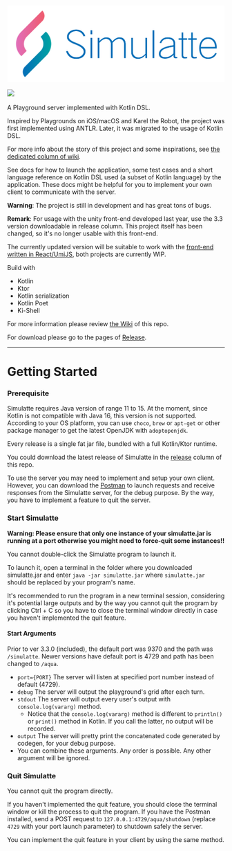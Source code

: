 ![Logo](simulatte.PNG)

![](https://img.shields.io/badge/version-3.3.3-brightgreen)

A Playground server implemented with Kotlin DSL.

Inspired by Playgrounds on iOS/macOS and Karel the Robot, the project was first implemented using ANTLR. Later, it was
migrated to the usage of Kotlin DSL.

For more info about the story of this project and some inspirations, see [the dedicated column of wiki](https://github.com/kokoro-aya/simulatte/wiki/About).

See docs for how to launch the application, some test cases and a short language reference on Kotlin DSL used (a subset
of Kotlin language) by the application. These docs might be helpful for you to implement your
own client to communicate with the server.

**Warning**: The project is still in development and has great tons of bugs.

**Remark**: For usage with the unity front-end developed last year, use the 3.3 version downloadable in release column. This project 
itself has been changed, so it's no longer usable with this front-end.

The currently updated version will be suitable to work with the [front-end written in React/UmiJS](https://github.com/kokoro-aya/shizuku-front-end), both projects are currently WIP.

Build with

- Kotlin
- Ktor
- Kotlin serialization
- Kotlin Poet
- Ki-Shell

For more information please review [the Wiki](https://github.com/kokoro-aya/amatsukaze/wiki) of this repo.

For download please go to the pages of [Release](https://github.com/kokoro-aya/amatsukaze/releases).

---

# Getting Started

### Prerequisite

Simulatte requires Java version of range 11 to 15. At the moment, since Kotlin is not compatible with Java 16, this version is not supported. According to your OS platform, you can use `choco`, `brew` or `apt-get` or other package manager to get the latest OpenJDK with `adoptopenjdk`.

Every release is a single fat jar file, bundled with a full Kotlin/Ktor runtime.

You could download the latest release of Simulatte in the [release](https://github.com/kokoro-aya/simulatte/releases) column of this repo.

To use the server you may need to implement and setup your own client. However, you can download the [Postman](https://www.postman.com/downloads/) to launch requests and receive responses from the Simulatte server, for the debug purpose. By the way, you have to implement a feature to quit the server.

### Start Simulatte

**Warning: Please ensure that only one instance of your simulatte.jar is running at a port otherwise you might need to force-quit some instances!!**

You cannot double-click the Simulatte program to launch it.

To launch it, open a terminal in the folder where you downloaded simulatte.jar and enter `java -jar simulatte.jar` where `simulatte.jar` should be replaced by your program's name.

It's recommended to run the program in a new terminal session, considering it's potential large outputs and by the way you cannot quit the program by clicking Ctrl + C so you have to close the terminal window directly in case you haven't implemented the quit feature.

#### Start Arguments

Prior to ver 3.3.0 (included), the default port was 9370 and the path was `/simulatte`. Newer versions have default port is 4729 and path has been changed to `/aqua`.

-   `port={PORT}` The server will listen at specified port number instead of default (4729).
-   `debug` The server will output the playground's grid after each turn.
-   `stdout` The server will output every user's output with `console.log(vararg)` method.
    -   Notice that the `console.log(vararg)` method is different to `println()` or `print()` method in Kotlin. If you call the latter, no output will be recorded.
-   `output` The server will pretty print the concatenated code generated by codegen, for your debug purpose.
-   You can combine these arguments. Any order is possible. Any other argument will be ignored.

### Quit Simulatte

You cannot quit the program directly.

If you haven't implemented the quit feature, you should close the terminal window or kill the process to quit the program. If you have the Postman installed, send a POST request to `127.0.0.1:4729/aqua/shutdown` (replace `4729` with your port launch parameter) to shutdown safely the server.

You can implement the quit feature in your client by using the same method.
